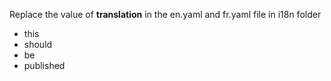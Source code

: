 Replace the value of **translation** in the en.yaml and fr.yaml file in i18n folder&nbsp;

* this
* should
* be&nbsp;
* published
